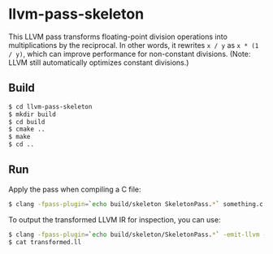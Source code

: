 # llvm-pass-skeleton

This LLVM pass transforms floating-point division operations into multiplications by the reciprocal. In other words, it rewrites `x / y` as `x * (1 / y)`, which can improve performance for non-constant divisions. (Note: LLVM still automatically optimizes constant divisions.)  

## Build

```sh
$ cd llvm-pass-skeleton
$ mkdir build
$ cd build
$ cmake ..
$ make
$ cd ..

```

##  Run
Apply the pass when compiling a C file:
```sh
$ clang -fpass-plugin=`echo build/skeleton SkeletonPass.*` something.c
```

To output the transformed LLVM IR for inspection, you can use:
```sh
$ clang -fpass-plugin=`echo build/skeleton/SkeletonPass.*` -emit-llvm -S -o transformed.ll something.c
$ cat transformed.ll
```